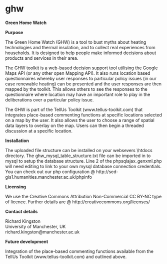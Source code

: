 ghw
===

<b>Green Home Watch</b>

<b>Purpose</b>
<p>The Green Home Watch (GHW) is a tool to bust myths about heating technologies and thermal insulation, and to collect real experiences from households. It is designed to help people make informed decisions about products and services in their area.</p>
<p>The GHW toolkit is a web-based decision support tool utilising the Google Maps API (or any other open Mapping API). It also runs location based questionnaires whereby user responses to particular policy issues (in our case renewable heating) can be presented and the user responses are then mapped by the toolkit. This allows others to see the responses to the questionnaire where location may have an important role to play in the deliberations over a particular policy issue.</p>
<p>The GHW is part of the TellUs Toolkit (www.tellus-toolkit.com) that integrates place-based commenting functions at specific locations selected on a map by the user. It also allows the user to choose a range of spatial data layers to overlay on the map. Users can then begin a threaded discussion at a specific location.</p>

<b>Installation</b>
<p>The uploaded file structure can be installed on your websevers \htdocs directory.  The ghw_mysql_table_structure.txt file can be imported in to mysql to setup the database structure.  Line 2 of the phpsqlajax_genxml.php will need editing to link to your own mysql database connection credentials.  You can check out our php configuration @ http://sed-gis1.humanities.manchester.ac.uk/phpinfo</p>

<b>Licensing</b>
<p>We use the Creative Commons Attribution Non-Commercial CC BY-NC type of licence.  Further details are @ http://creativecommons.org/licenses/</p>

<b>Contact details</b>
<p>
Richard Kingston<br />
University of Manchester, UK<br />
richard.kingston@manchester.ac.uk
</p>
<b>Future development</b>
<p>Integration of the place-based commenting functions available from the TellUs Toolkit (www.tellus-toolkit.com) and outlined above.</p>
